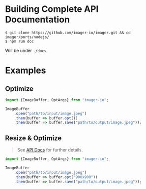 # Building Complete API Documentation
```shell
$ git clone https://github.com/imager-io/imager.git && cd imager/ports/nodejs/
$ npm run doc
```
Will be under `./docs`.

# Examples

## Optimize
```typescript
import {ImageBuffer, OptArgs} from "imager-io";

ImageBuffer
    .open("path/to/input/image.jpeg")
    .then(buffer => buffer.opt())
    .then(buffer => buffer.save("path/to/output/image.jpeg"));
```

## Resize & Optimize
> See [API Docs](#Building-Complete-API-Documentation) for further details.
```typescript
import {ImageBuffer, OptArgs} from "imager-io";

ImageBuffer
    .open("path/to/input/image.jpeg")
    .then(buffer => buffer.opt("900x900"))
    .then(buffer => buffer.save("path/to/output/image.jpeg"));
```


